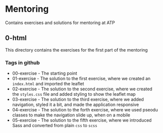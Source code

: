 # Mentoring
Contains exercises and solutions for mentoring at ATP

## 0-html

This directory contains the exercises for the first part of the mentoring

### Tags in github

* 00-exercise - The starting point
* 01-exercise - The solution to the first exercise, where we created an `index.html` and imported the leaflet
* 02-exercise - The solution to the second exercise, where we created the `styles.css` file and added styling to show the leaflet map
* 03-exercise - The solution to the third exercise, where we added navigation, styled it a bit, and made the application responsive
* 04-exercise - The solution to the forth exercise, where we used pseodu classes to make the navigation slide up, when on a mobile
* 05-exercise - The solution to the fifth exercise, where we introduced Sass and converted from plain `css` to `scss`
